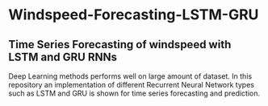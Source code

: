 # Windspeed-Forecasting-LSTM-GRU
## Time Series Forecasting of windspeed with LSTM and GRU RNNs
  Deep Learning methods performs well on large amount of dataset. 
  In this repository an implementation of different Recurrent Neural Network types such as LSTM and GRU is shown for time series forecasting and prediction.
